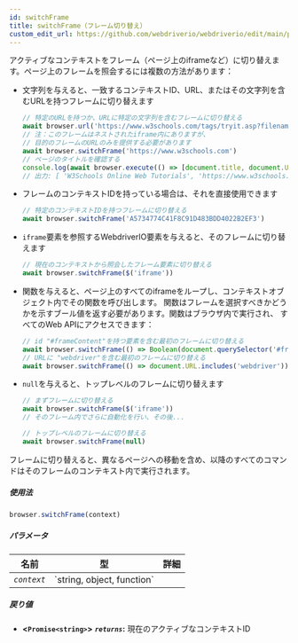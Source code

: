 ```yaml
---
id: switchFrame
title: switchFrame（フレーム切り替え）
custom_edit_url: https://github.com/webdriverio/webdriverio/edit/main/packages/webdriverio/src/commands/browser/switchFrame.ts
---
```


アクティブなコンテキストをフレーム（ページ上のiframeなど）に切り替えます。ページ上のフレームを照会するには複数の方法があります：

  - 文字列を与えると、一致するコンテキストID、URL、またはその文字列を含むURLを持つフレームに切り替えます
    ```ts
    // 特定のURLを持つか、URLに特定の文字列を含むフレームに切り替える
    await browser.url('https://www.w3schools.com/tags/tryit.asp?filename=tryhtml_iframe')
    // 注：このフレームはネストされたiframe内にありますが、
    // 目的のフレームのURLのみを提供する必要があります
    await browser.switchFrame('https://www.w3schools.com')
    // ページのタイトルを確認する
    console.log(await browser.execute(() => [document.title, document.URL]))
    // 出力: [ 'W3Schools Online Web Tutorials', 'https://www.w3schools.com/' ]
    ```

  - フレームのコンテキストIDを持っている場合は、それを直接使用できます
    ```ts
    // 特定のコンテキストIDを持つフレームに切り替える
    await browser.switchFrame('A5734774C41F8C91D483BDD4022B2EF3')
    ```

  - `iframe`要素を参照するWebdriverIO要素を与えると、そのフレームに切り替えます
    ```ts
    // 現在のコンテキストから照会したフレーム要素に切り替える
    await browser.switchFrame($('iframe'))
    ```

  - 関数を与えると、ページ上のすべてのiframeをループし、コンテキストオブジェクト内でその関数を呼び出します。
    関数はフレームを選択すべきかどうかを示すブール値を返す必要があります。関数はブラウザ内で実行され、
    すべてのWeb APIにアクセスできます：
    ```ts
    // id "#frameContent"を持つ要素を含む最初のフレームに切り替える
    await browser.switchFrame(() => Boolean(document.querySelector('#frameContent')))
    // URLに "webdriver"を含む最初のフレームに切り替える
    await browser.switchFrame(() => document.URL.includes('webdriver'))
    ```

  - `null`を与えると、トップレベルのフレームに切り替えます
    ```ts
    // まずフレームに切り替える
    await browser.switchFrame($('iframe'))
    // そのフレーム内でさらに自動化を行い、その後...

    // トップレベルのフレームに切り替える
    await browser.switchFrame(null)
    ```

フレームに切り替えると、異なるページへの移動を含め、以降のすべてのコマンドはそのフレームのコンテキスト内で実行されます。

##### 使用法

```js
browser.switchFrame(context)
```

##### パラメータ

<table>
  <thead>
    <tr>
      <th>名前</th><th>型</th><th>詳細</th>
    </tr>
  </thead>
  <tbody>
    <tr>
      <td><code><var>context</var></code></td>
      <td>`string, object, function`</td>
      <td></td>
    </tr>
  </tbody>
</table>

##### 戻り値

- **&lt;`Promise<string>`&gt;**
            **<code><var>returns</var></code>:**  現在のアクティブなコンテキストID